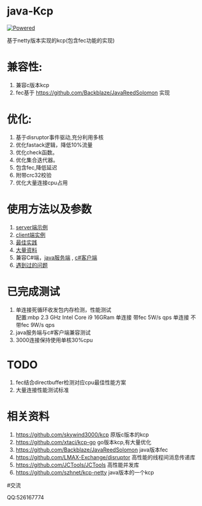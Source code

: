 # java-Kcp

[![Powered][2]][1]

基于netty版本实现的kcp(包含fec功能的实现)


[1]: https://github.com/skywind3000/kcp
[2]: http://skywind3000.github.io/word/images/kcp.svg


# 兼容性:
1. 兼容c版本kcp
2. fec基于 https://github.com/Backblaze/JavaReedSolomon 实现


# 优化:
1. 基于disruptor事件驱动,充分利用多核
2. 优化fastack逻辑，降低10%流量
3. 优化check函数。
4. 优化集合迭代器。
5. 包含fec,降低延迟
6. 附带crc32校验
7. 优化大量连接cpu占用


# 使用方法以及参数
1. [server端示例](https://github.com/l42111996/java-Kcp/blob/master/kcp-netty/src/main/java/task.KcpRttExampleServer.java)
2. [client端实例](https://github.com/l42111996/java-Kcp/blob/master/kcp-netty/src/main/java/task.KcpRttExampleClient.java)
3. [最佳实践](https://github.com/skywind3000/kcp/wiki/KCP-Best-Practice)
4. [大量资料](https://github.com/skywind3000/kcp)
5. 兼容C#端，[java服务端](https://github.com/l42111996/java-Kcp/blob/master/kcp-netty/src/main/java/test/Kcp4sharpExampleServer.java) , [c#客户端](https://github.com/l42111996/kcp4sharp/blob/master/kcp4sharp/TestKcp.cs)
6. [遇到过的问题](https://github.com/l42111996/java-Kcp/blob/master/QA.md)

# 已完成测试
1. 单连接死循环收发包内存检测，性能测试  
配置:mbp 2.3 GHz Intel Core i9 16GRam
单连接 带fec 5W/s qps
单连接 不带fec  9W/s qps
2. java服务端与c#客户端兼容测试
3. 3000连接保持使用单核30%cpu



# TODO 
1. fec结合directbuffer检测对应cpu最佳性能方案
2. 大量连接性能测试标准

   
# 相关资料

1. https://github.com/skywind3000/kcp 原版c版本的kcp
2. https://github.com/xtaci/kcp-go go版本kcp,有大量优化
3. https://github.com/Backblaze/JavaReedSolomon java版本fec
4. https://github.com/LMAX-Exchange/disruptor 高性能的线程间消息传递库
5. https://github.com/JCTools/JCTools 高性能并发库
6. https://github.com/szhnet/kcp-netty java版本的一个kcp
   
   
#交流

QQ:526167774
   
    